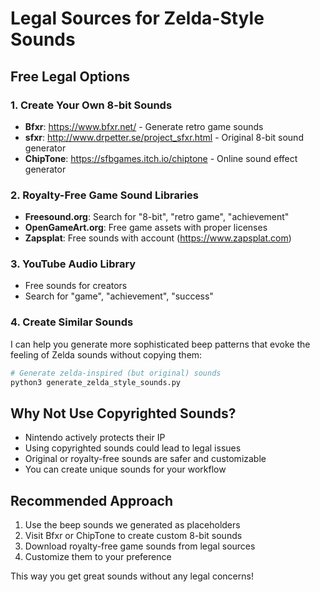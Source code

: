 # Legal Sources for Zelda-Style Sounds

## Free Legal Options

### 1. Create Your Own 8-bit Sounds
- **Bfxr**: https://www.bfxr.net/ - Generate retro game sounds
- **sfxr**: http://www.drpetter.se/project_sfxr.html - Original 8-bit sound generator
- **ChipTone**: https://sfbgames.itch.io/chiptone - Online sound effect generator

### 2. Royalty-Free Game Sound Libraries
- **Freesound.org**: Search for "8-bit", "retro game", "achievement"
- **OpenGameArt.org**: Free game assets with proper licenses
- **Zapsplat**: Free sounds with account (https://www.zapsplat.com)

### 3. YouTube Audio Library
- Free sounds for creators
- Search for "game", "achievement", "success"

### 4. Create Similar Sounds
I can help you generate more sophisticated beep patterns that evoke the feeling of Zelda sounds without copying them:

```python
# Generate zelda-inspired (but original) sounds
python3 generate_zelda_style_sounds.py
```

## Why Not Use Copyrighted Sounds?

- Nintendo actively protects their IP
- Using copyrighted sounds could lead to legal issues
- Original or royalty-free sounds are safer and customizable
- You can create unique sounds for your workflow

## Recommended Approach

1. Use the beep sounds we generated as placeholders
2. Visit Bfxr or ChipTone to create custom 8-bit sounds
3. Download royalty-free game sounds from legal sources
4. Customize them to your preference

This way you get great sounds without any legal concerns!